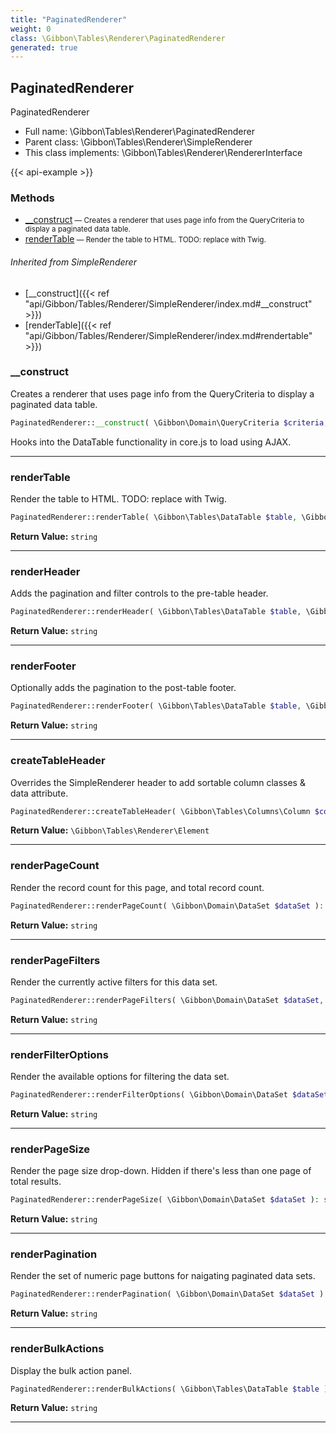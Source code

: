 ```yaml
---
title: "PaginatedRenderer"
weight: 0
class: \Gibbon\Tables\Renderer\PaginatedRenderer
generated: true
---
```


## PaginatedRenderer

PaginatedRenderer



* Full name: \Gibbon\Tables\Renderer\PaginatedRenderer
* Parent class: \Gibbon\Tables\Renderer\SimpleRenderer
* This class implements: \Gibbon\Tables\Renderer\RendererInterface

{{< api-example >}} 



### Methods

- [__construct](#__construct)<small> — Creates a renderer that uses page info from the QueryCriteria to display a paginated data table.</small>
- [renderTable](#rendertable)<small> — Render the table to HTML. TODO: replace with Twig.</small>




###### Inherited from SimpleRenderer
- [__construct]({{< ref "api/Gibbon/Tables/Renderer/SimpleRenderer/index.md#__construct" >}})
- [renderTable]({{< ref "api/Gibbon/Tables/Renderer/SimpleRenderer/index.md#rendertable" >}})



### __construct

Creates a renderer that uses page info from the QueryCriteria to display a paginated data table.

```php
PaginatedRenderer::__construct( \Gibbon\Domain\QueryCriteria $criteria, string $path )
```

Hooks into the DataTable functionality in core.js to load using AJAX.







---

### renderTable

Render the table to HTML. TODO: replace with Twig.

```php
PaginatedRenderer::renderTable( \Gibbon\Tables\DataTable $table, \Gibbon\Domain\DataSet $dataSet ): string
```






**Return Value:**
`string`  



---

### renderHeader

Adds the pagination and filter controls to the pre-table header.

```php
PaginatedRenderer::renderHeader( \Gibbon\Tables\DataTable $table, \Gibbon\Domain\DataSet $dataSet ): string
```






**Return Value:**
`string`  



---

### renderFooter

Optionally adds the pagination to the post-table footer.

```php
PaginatedRenderer::renderFooter( \Gibbon\Tables\DataTable $table, \Gibbon\Domain\DataSet $dataSet ): string
```






**Return Value:**
`string`  



---

### createTableHeader

Overrides the SimpleRenderer header to add sortable column classes & data attribute.

```php
PaginatedRenderer::createTableHeader( \Gibbon\Tables\Columns\Column $column ): \Gibbon\Tables\Renderer\Element
```






**Return Value:**
`\Gibbon\Tables\Renderer\Element`  



---

### renderPageCount

Render the record count for this page, and total record count.

```php
PaginatedRenderer::renderPageCount( \Gibbon\Domain\DataSet $dataSet ): string
```






**Return Value:**
`string`  



---

### renderPageFilters

Render the currently active filters for this data set.

```php
PaginatedRenderer::renderPageFilters( \Gibbon\Domain\DataSet $dataSet, array $filters ): string
```






**Return Value:**
`string`  



---

### renderFilterOptions

Render the available options for filtering the data set.

```php
PaginatedRenderer::renderFilterOptions( \Gibbon\Domain\DataSet $dataSet, array $filters ): string
```






**Return Value:**
`string`  



---

### renderPageSize

Render the page size drop-down. Hidden if there's less than one page of total results.

```php
PaginatedRenderer::renderPageSize( \Gibbon\Domain\DataSet $dataSet ): string
```






**Return Value:**
`string`  



---

### renderPagination

Render the set of numeric page buttons for naigating paginated data sets.

```php
PaginatedRenderer::renderPagination( \Gibbon\Domain\DataSet $dataSet ): string
```






**Return Value:**
`string`  



---

### renderBulkActions

Display the bulk action panel.

```php
PaginatedRenderer::renderBulkActions( \Gibbon\Tables\DataTable $table ): string
```






**Return Value:**
`string`  



---

